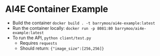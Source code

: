 # AI4E Container Example

- Build the container `docker build . -t barrymoo/ai4e-example:latest`
- Run the container locally: `docker run -p 8081:80 barrymoo/ai4e-example:latest`
- To run the API, `python client/test.py`
  - Requires `requests`
  - Should return: `{"image_size":[256,256]}`
